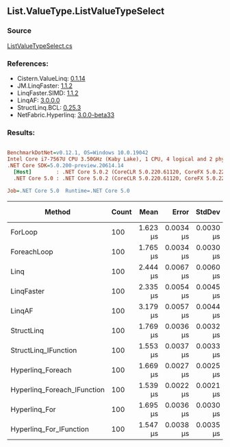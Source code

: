 ﻿## List.ValueType.ListValueTypeSelect

### Source
[ListValueTypeSelect.cs](../LinqBenchmarks/List/ValueType/ListValueTypeSelect.cs)

### References:
- Cistern.ValueLinq: [0.1.14](https://www.nuget.org/packages/Cistern.ValueLinq/0.1.14)
- JM.LinqFaster: [1.1.2](https://www.nuget.org/packages/JM.LinqFaster/1.1.2)
- LinqFaster.SIMD: [1.1.2](https://www.nuget.org/packages/LinqFaster.SIMD/1.0.3)
- LinqAF: [3.0.0.0](https://www.nuget.org/packages/LinqAF/3.0.0.0)
- StructLinq.BCL: [0.25.3](https://www.nuget.org/packages/StructLinq.BCL/0.25.3)
- NetFabric.Hyperlinq: [3.0.0-beta33](https://www.nuget.org/packages/NetFabric.Hyperlinq/3.0.0-beta33)

### Results:
``` ini

BenchmarkDotNet=v0.12.1, OS=Windows 10.0.19042
Intel Core i7-7567U CPU 3.50GHz (Kaby Lake), 1 CPU, 4 logical and 2 physical cores
.NET Core SDK=5.0.200-preview.20614.14
  [Host]        : .NET Core 5.0.2 (CoreCLR 5.0.220.61120, CoreFX 5.0.220.61120), X64 RyuJIT
  .NET Core 5.0 : .NET Core 5.0.2 (CoreCLR 5.0.220.61120, CoreFX 5.0.220.61120), X64 RyuJIT

Job=.NET Core 5.0  Runtime=.NET Core 5.0  

```
|                      Method | Count |     Mean |     Error |    StdDev | Ratio |  Gen 0 | Gen 1 | Gen 2 | Allocated |
|---------------------------- |------ |---------:|----------:|----------:|------:|-------:|------:|------:|----------:|
|                     ForLoop |   100 | 1.623 μs | 0.0034 μs | 0.0030 μs |  1.00 |      - |     - |     - |         - |
|                 ForeachLoop |   100 | 1.765 μs | 0.0034 μs | 0.0030 μs |  1.09 |      - |     - |     - |         - |
|                        Linq |   100 | 2.444 μs | 0.0067 μs | 0.0060 μs |  1.51 | 0.0648 |     - |     - |     136 B |
|                  LinqFaster |   100 | 2.335 μs | 0.0054 μs | 0.0045 μs |  1.44 | 1.9379 |     - |     - |    4056 B |
|                      LinqAF |   100 | 3.179 μs | 0.0057 μs | 0.0044 μs |  1.96 |      - |     - |     - |         - |
|                  StructLinq |   100 | 1.769 μs | 0.0036 μs | 0.0032 μs |  1.09 | 0.0191 |     - |     - |      40 B |
|        StructLinq_IFunction |   100 | 1.553 μs | 0.0037 μs | 0.0033 μs |  0.96 |      - |     - |     - |         - |
|           Hyperlinq_Foreach |   100 | 1.669 μs | 0.0027 μs | 0.0025 μs |  1.03 |      - |     - |     - |         - |
| Hyperlinq_Foreach_IFunction |   100 | 1.539 μs | 0.0022 μs | 0.0021 μs |  0.95 |      - |     - |     - |         - |
|               Hyperlinq_For |   100 | 1.695 μs | 0.0036 μs | 0.0030 μs |  1.04 |      - |     - |     - |         - |
|     Hyperlinq_For_IFunction |   100 | 1.547 μs | 0.0038 μs | 0.0035 μs |  0.95 |      - |     - |     - |         - |
